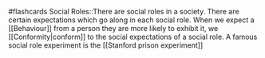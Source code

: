 #flashcards 
Social Roles::There are social roles in a society. There are certain expectations which go along in each social role. When we expect a [[Behaviour]] from a person they are more likely to exhibit it, we [[Conformity|conform]] to the social expectations of a social role. A famous social role experiment is the [[Stanford prison experiment]]
<!--SR:!2023-11-14,7,250-->
